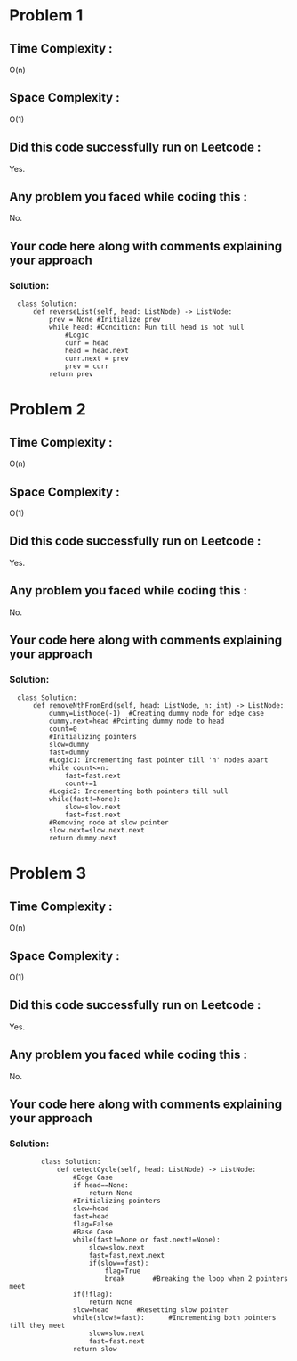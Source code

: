# Problem 1
## Time Complexity :
O(n)

## Space Complexity :
O(1)

## Did this code successfully run on Leetcode :
Yes.
## Any problem you faced while coding this :
No. 

## Your code here along with comments explaining your approach
### Solution:
      class Solution:
          def reverseList(self, head: ListNode) -> ListNode:
              prev = None #Initialize prev
              while head: #Condition: Run till head is not null
                  #Logic
                  curr = head
                  head = head.next
                  curr.next = prev
                  prev = curr
              return prev
              

# Problem 2
## Time Complexity :
O(n)

## Space Complexity :
O(1)

## Did this code successfully run on Leetcode :
Yes.

## Any problem you faced while coding this :
No.

## Your code here along with comments explaining your approach
### Solution:
      class Solution:
          def removeNthFromEnd(self, head: ListNode, n: int) -> ListNode:
              dummy=ListNode(-1)  #Creating dummy node for edge case
              dummy.next=head #Pointing dummy node to head
              count=0
              #Initializing pointers
              slow=dummy
              fast=dummy
              #Logic1: Incrementing fast pointer till 'n' nodes apart
              while count<=n:
                  fast=fast.next
                  count+=1
              #Logic2: Incrementing both pointers till null
              while(fast!=None):
                  slow=slow.next
                  fast=fast.next
              #Removing node at slow pointer
              slow.next=slow.next.next
              return dummy.next

# Problem 3
## Time Complexity :
O(n)

## Space Complexity :
O(1)

## Did this code successfully run on Leetcode :
Yes.
## Any problem you faced while coding this :
No. 

## Your code here along with comments explaining your approach
### Solution:
            class Solution:
                def detectCycle(self, head: ListNode) -> ListNode:
                    #Edge Case
                    if head==None:
                        return None
                    #Initializing pointers
                    slow=head
                    fast=head
                    flag=False
                    #Base Case
                    while(fast!=None or fast.next!=None):
                        slow=slow.next
                        fast=fast.next.next
                        if(slow==fast):
                            flag=True
                            break       #Breaking the loop when 2 pointers meet
                    if(!flag):
                        return None
                    slow=head       #Resetting slow pointer
                    while(slow!=fast):      #Incrementing both pointers till they meet
                        slow=slow.next
                        fast=fast.next
                    return slow
